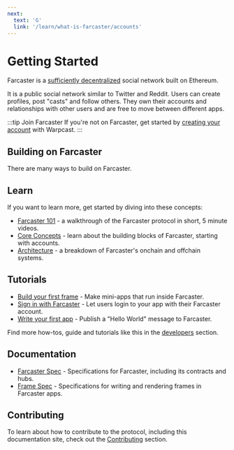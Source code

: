 ```yaml
---
next:
  text: 'G'
  link: '/learn/what-is-farcaster/accounts'
---
```


# Getting Started

Farcaster is a [sufficiently decentralized](https://www.varunsrinivasan.com/2022/01/11/sufficient-decentralization-for-social-networks) social network built on Ethereum.

It is a public social network similar to Twitter and Reddit. Users can create profiles, post "casts" and follow others. They own their accounts and relationships with other users and are free to move between different apps.

:::tip Join Farcaster
If you're not on Farcaster, get started by [creating your account](https://www.warpcast.com/) with Warpcast.
:::

## Building on Farcaster

There are many ways to build on Farcaster.

## Learn

If you want to learn more, get started by diving into these concepts:

- [Farcaster 101](https://www.youtube.com/playlist?list=PL0eq1PLf6eUdm35v_840EGLXkVJDhxhcF) - a walkthrough of the Farcaster protocol in short, 5 minute videos.
- [Core Concepts](/learn/what-is-farcaster/accounts.md) - learn about the building blocks of Farcaster, starting with accounts.
- [Architecture](/learn/architecture/overview.md) - a breakdown of Farcaster's onchain and offchain systems.

## Tutorials

- [Build your first frame](/developers/guides/frames/poll.md) - Make mini-apps that run inside Farcaster.
- [Sign in with Farcaster](/auth-kit/installation.md) - Let users login to your app with their Farcaster account.
- [Write your first app](/developers/) - Publish a "Hello World" message to Farcaster.

Find more how-tos, guide and tutorials like this in the [developers](/developers/) section.

## Documentation

- [Farcaster Spec](https://github.com/farcasterxyz/protocol) - Specifications for Farcaster, including its contracts and hubs.
- [Frame Spec](/frames/) - Specifications for writing and rendering frames in Farcaster apps.

## Contributing

To learn about how to contribute to the protocol, including this documentation site, check out
the [Contributing](/learn/contributing/overview.md) section.
